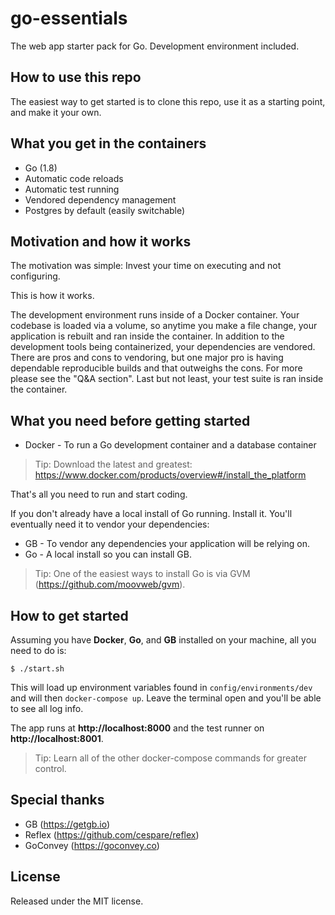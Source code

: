 # go-essentials

The web app starter pack for Go. Development environment included.

## How to use this repo

The easiest way to get started is to clone this repo, use it as a starting point, and make it your own.

## What you get in the containers

* Go (1.8)
* Automatic code reloads
* Automatic test running
* Vendored dependency management
* Postgres by default (easily switchable)

## Motivation and how it works

The motivation was simple: Invest your time on executing and not configuring.

This is how it works.

The development environment runs inside of a Docker container. Your codebase is loaded
via a volume, so anytime you make a file change, your application is rebuilt and ran inside the container. In addition to the development tools being containerized, your dependencies are vendored. There are pros and cons to vendoring, but one major pro is having dependable reproducible builds and that outweighs the cons. For more please see the "Q&A section". Last but not least, your test suite is ran inside the container.

## What you need before getting started

* Docker - To run a Go development container and a database container

> Tip: Download the latest and greatest: https://www.docker.com/products/overview#/install_the_platform

That's all you need to run and start coding.

If you don't already have a local install of Go running. Install it. You'll
eventually need it to vendor your dependencies:

* GB - To vendor any dependencies your application will be relying on.
* Go - A local install so you can install GB.

> Tip: One of the easiest ways to install Go is via GVM (https://github.com/moovweb/gvm).

## How to get started

Assuming you have **Docker**, **Go**, and **GB** installed on your machine, all you need to do is:

```
$ ./start.sh
```

This will load up environment variables found in `config/environments/dev` and will then `docker-compose up`. Leave the terminal open and you'll be able to see all log info.

The app runs at **http://localhost:8000** and the test runner on **http://localhost:8001**.

> Tip: Learn all of the other docker-compose commands for greater control.


## Special thanks

* GB (https://getgb.io)
* Reflex (https://github.com/cespare/reflex)
* GoConvey (https://goconvey.co)

## License

Released under the MIT license.

